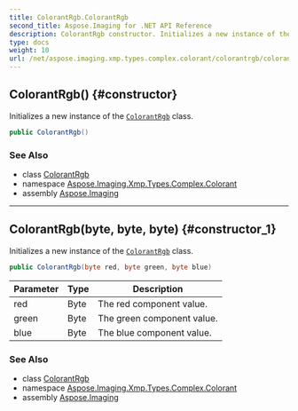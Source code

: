 ```yaml
---
title: ColorantRgb.ColorantRgb
second_title: Aspose.Imaging for .NET API Reference
description: ColorantRgb constructor. Initializes a new instance of the ColorantRgb class
type: docs
weight: 10
url: /net/aspose.imaging.xmp.types.complex.colorant/colorantrgb/colorantrgb/
---
```

## ColorantRgb() {#constructor}

Initializes a new instance of the [`ColorantRgb`](../) class.

```csharp
public ColorantRgb()
```

### See Also

* class [ColorantRgb](../)
* namespace [Aspose.Imaging.Xmp.Types.Complex.Colorant](../../colorantrgb/)
* assembly [Aspose.Imaging](../../../)

---

## ColorantRgb(byte, byte, byte) {#constructor_1}

Initializes a new instance of the [`ColorantRgb`](../) class.

```csharp
public ColorantRgb(byte red, byte green, byte blue)
```

| Parameter | Type | Description |
| --- | --- | --- |
| red | Byte | The red component value. |
| green | Byte | The green component value. |
| blue | Byte | The blue component value. |

### See Also

* class [ColorantRgb](../)
* namespace [Aspose.Imaging.Xmp.Types.Complex.Colorant](../../colorantrgb/)
* assembly [Aspose.Imaging](../../../)


